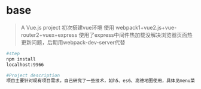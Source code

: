 # base
> A Vue.js project
> 初次搭建vue环境 使用 webpack1+vue2.js+vue-router2+vuex+express
> 使用了express中间件热加载没解决浏览器页面热更新问题，后期用webpack-dev-server代替

```bash
#step
npm install 
localhost:9966

#Project description
项目主要针对现有项目需求，自己研究了一些技术，如h5、es6、高德地图使用，具体见menu菜单及代码
```

